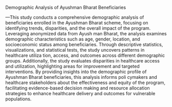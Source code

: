 Demographic Analysis of Ayushman Bharat
 Beneficiaries

—This study conducts a comprehensive demographic
 analysis of beneficiaries enrolled in the Ayushman Bharat scheme,
 focusing on identifying trends, disparities, and the overall impact
 of the program. Leveraging anonymized data from Ayush
man Bharat, the analysis examines demographic characteristics
 such as age, gender, location, and socioeconomic status among
 beneficiaries. Through descriptive statistics, visualizations, and
 statistical tests, the study uncovers patterns in healthcare utiliza
tion, access, and outcomes across different demographic groups.
 Additionally, the study evaluates disparities in healthcare access
 and utilization, highlighting areas for improvement and targeted
 interventions. By providing insights into the demographic profile
 of Ayushman Bharat beneficiaries, this analysis informs poli
cymakers and healthcare stakeholders about the effectiveness
 and equity of the program, facilitating evidence-based decision
making and resource allocation strategies to enhance healthcare
 delivery and outcomes for vulnerable populations.
